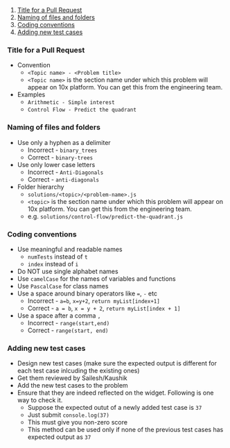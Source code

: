 1. [Title for a Pull Request](#title-for-a-pull-request)
2. [Naming of files and folders](#naming-of-files-and-folders)
3. [Coding conventions](#coding-conventions)
4. [Adding new test cases](#adding-new-test-cases)

### Title for a Pull Request
- Convention
    - `<Topic name> - <Problem title>`
    - `<Topic name>` is the section name under which this problem will appear on 10x platform. You can get this from the engineering team.
- Examples
    - `Arithmetic - Simple interest`
    - `Control Flow - Predict the quadrant`

### Naming of files and folders
- Use only a hyphen as a delimiter
    - Incorrect - `binary_trees`
    - Correct - `binary-trees`
- Use only lower case letters
    - Incorrect - `Anti-Diagonals`
    - Correct - `anti-diagonals`
- Folder hierarchy
    - `solutions/<topic>/<problem-name>.js`
    - `<topic>` is the section name under which this problem will appear on 10x platform. You can get this from the engineering team.
    - e.g. `solutions/control-flow/predict-the-quadrant.js`

### Coding conventions
- Use meaningful and readable names
    - `numTests` instead of `t`
    - `index` instead of `i`
- Do NOT use single alphabet names
- Use `camelCase` for the names of variables and functions
- Use `PascalCase` for class names
- Use a space around binary operators like `=`, `-` etc
    - Incorrect - `a=b`, `x=y+2`, `return myList[index+1]`
    - Correct - `a = b`, `x = y + 2`, `return myList[index + 1]`
- Use a space after a comma `,`
    - Incorrect - `range(start,end)`
    - Correct - `range(start, end)`

### Adding new test cases
- Design new test cases (make sure the expected output is different for each test case inlcuding the existing ones)
- Get them reviewed by Sailesh/Kaushik
- Add the new test cases to the problem
- Ensure that they are indeed reflected on the widget. Following is one way to check it.
    - Suppose the expected outut of a newly added test case is `37`
    - Just submit `console.log(37)`
    - This must give you non-zero score
    - This method can be used only if none of the previous test cases has expected output as `37`
